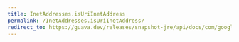 ```yaml
---
title: InetAddresses.isUriInetAddress
permalink: /InetAddresses.isUriInetAddress/
redirect_to: https://guava.dev/releases/snapshot-jre/api/docs/com/google/common/net/InetAddresses.html#isUriInetAddress-java.lang.String-
---
```

